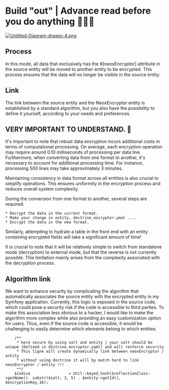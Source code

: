 # Build "out" | Advance read before you do anything 🚨🚨🚨

[![Untitled-Diagram-drawio-4.png](https://i.postimg.cc/9MRwLs29/Untitled-Diagram-drawio-4.png)](https://postimg.cc/gXp0JSnc)

## Process
In this mode, all data that exclusively has the #[neoxEncryptor] attribute in the source entity will be
moved to another entity to be encrypted. This process ensures that the data will no longer be visible in the source entity.

## Link
The link between the source entity and the NeoxEncryptor entity is established by a standard algorithm, but you also have the possibility to define it yourself, according to your needs and preferences.

## VERY IMPORTANT TO UNDERSTAND. 🚨
It's important to note that robust data encryption incurs additional costs in terms of computational processing. On average, each encryption operation may require around 0.10 milliseconds of processing per data line. Furthermore, when converting data from one format to another, it's necessary to account for additional processing time. For instance, processing 500 lines may take approximately 3 minutes.

Maintaining consistency in data format across all entities is also crucial to simplify operations. This ensures uniformity in the encryption process and reduces overall system complexity.

During the conversion from one format to another, several steps are required:

    * Decrypt the data in the current format.
    * Make your change in entity, doctrine_encryptor.ymal ....
    * Encrypt the data in the new format.

Similarly, attempting to hydrate a table in the front end with an entity containing encrypted fields will take a significant amount of time!

It is crucial to note that it will be relatively simple to switch from standalone mode (decryption) to external mode, but that the reverse is not currently possible. This limitation mainly arises from the complexity associated with the decryption process.

## Algorithm link 

We want to enhance security by complicating the algorithm that automatically associates the source entity with the
encrypted entity in my Symfony application. Currently, this logic is exposed in the source code, which could pose a
security risk if the code is accessible to third parties. To make this association less obvious to a hacker, I would
like to make the algorithm more complex while also providing an easy customization option for users. Thus, even if the
source code is accessible, it would be challenging to easily determine which elements belong to which entities.

````
    /**
     * here secure by using salt and entity | your salt should be unique (Defined in doctrine_encryptor.yaml) and will renforce security
     * This ligne will create dynamically link between neoxEncryptor / entity
     * without using doctrine it will by match hard to link neoxEncryptor / entity !!!
     **/ 
    $indice                 = Util::keyed_hash($reflectionClass->getName(). substr($salt, 3, 5) . $entity->getId(), $encryptionKey,16);
````




